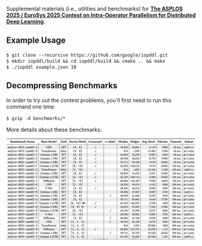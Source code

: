 Supplemental materials (i.e., utilities and benchmarks) for [**The ASPLOS 2025 / EuroSys 2025 Contest on Intra-Operator Parallelism for Distributed Deep Learning**](https://github.com/asplos-contest/2025/blob/main/IOPDDL.md).

## Example Usage

```
$ git clone --recursive https://github.com/google/iopddl.git
$ mkdir iopddl/build && cd iopddl/build && cmake .. && make
$ ./iopddl example.json 10
```

## Decompressing Benchmarks

In order to try out the contest problems, you'll first need to run this command one time:

```
$ gzip -d benchmarks/*
```

More details about these benchmarks:

<img src="iopddl-benchmark-details.png">
